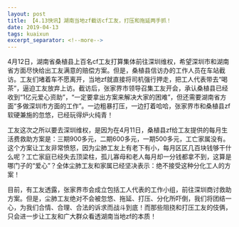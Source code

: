 ```yaml
---
layout: post
title: 【4.13快讯】湖南当地zf截访cf工友，打压和拖延两手抓！
date: 2019-04-13
tags: kuaixun
excerpt_separator: <!--more-->
---
```

4月12日，湖南省桑植县上百名cf工友打算集体前往深圳维权，希望深圳市和湖南省方面尽快给出工友满意的赔偿方案。但是，桑植县信访办的工作人员在车站截访。工友们堵着车不愿离开，当地zf就直接将司机强行押走，把工人代表带去“喝茶”，逼迫工友放弃上访。截访后，张家界市领导召集工友开会，承认桑植县已经收到“1亿元爱心资助”，“一定要拿出方案来解决大家的困难”，但还需要湖南省方面“多做深圳市方面的工作”。一边粗暴打压，一边打着哈哈，张家界市和桑植县zf软硬兼施的忽悠，已经玩得炉火纯青！

工友这次之所以要去深圳维权，是因为在4月11日，桑植县zf给工友提供的每月生活费救助方案是：三期900多元，二期600多元，一期500多元，工亡家属没有。这个方案让工友非常愤怒，因为尘肺工友上有老下有小，每月区区几百块钱够干什么呢？工亡家庭已经失去顶梁柱，孤儿寡母和老人每月却一分钱都拿不到，这算是哪门子的“爱心”？全体尘肺工友和家属已经坚决表示：绝不接受这种分化工人的方案！

目前，有工友透露，张家界市会成立包括工人代表的工作小组，前往深圳商讨救助方案。但是，尘肺工友绝对不会被忽悠、拖延、打压、分化所吓倒，我们将团结一心，为我们合情、合理、合法的诉求而战斗到底！而那些阻挠和打压工友的伎俩，只会进一步让工友和广大群众看透湖南当地zf的本质！
